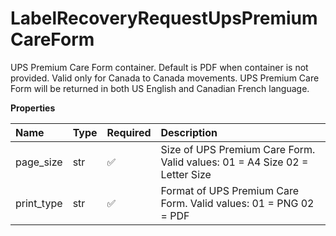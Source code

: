 # LabelRecoveryRequestUpsPremiumCareForm

UPS Premium Care Form container. Default is PDF when container is not provided.
Valid only for Canada to Canada movements. UPS Premium Care Form will be returned in both US English and Canadian French language.

**Properties**

| Name       | Type | Required | Description                                                                |
| :--------- | :--- | :------- | :------------------------------------------------------------------------- |
| page_size  | str  | ✅       | Size of UPS Premium Care Form. Valid values: 01 = A4 Size 02 = Letter Size |
| print_type | str  | ✅       | Format of UPS Premium Care Form. Valid values: 01 = PNG 02 = PDF           |

<!-- This file was generated by liblab | https://liblab.com/ -->

